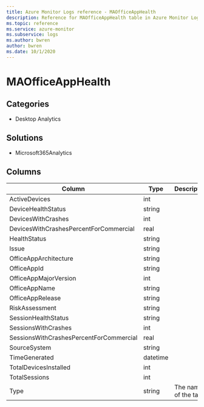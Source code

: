 ```yaml
---
title: Azure Monitor Logs reference - MAOfficeAppHealth
description: Reference for MAOfficeAppHealth table in Azure Monitor Logs.
ms.topic: reference
ms.service: azure-monitor
ms.subservice: logs
ms.author: bwren
author: bwren
ms.date: 10/1/2020
---
```


# MAOfficeAppHealth

 

## Categories

- Desktop Analytics
## Solutions

- Microsoft365Analytics




## Columns

|Column|Type|Description|
|---|---|---|
|ActiveDevices|int||
|DeviceHealthStatus|string||
|DevicesWithCrashes|int||
|DevicesWithCrashesPercentForCommercial|real||
|HealthStatus|string||
|Issue|string||
|OfficeAppArchitecture|string||
|OfficeAppId|string||
|OfficeAppMajorVersion|int||
|OfficeAppName|string||
|OfficeAppRelease|string||
|RiskAssessment|string||
|SessionHealthStatus|string||
|SessionsWithCrashes|int||
|SessionsWithCrashesPercentForCommercial|real||
|SourceSystem|string||
|TimeGenerated|datetime||
|TotalDevicesInstalled|int||
|TotalSessions|int||
|Type|string|The name of the table|
